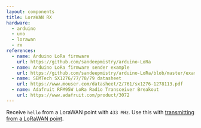 ```yaml
---
layout: components
title: LoraWAN RX
hardware:
  - arduino
  - uno
  - lorawan
  - rx
references:
  - name: Arduino LoRa firmware
    url: https://github.com/sandeepmistry/arduino-LoRa
  - name: Arduino LoRa firmware sender example
    url: https://github.com/sandeepmistry/arduino-LoRa/blob/master/examples/LoRaReceiver/LoRaReceiver.ino
  - name: SEMTech SX1276/77/78/79 datasheet
    url: https://www.mouser.com/datasheet/2/761/sx1276-1278113.pdf
  - name: Adafruit RFM95W LoRa Radio Transceiver Breakout
    url: https://www.adafruit.com/product/3072
---
```


Receive `hello` from a LoraWAN point with `433 MHz`. Use this with [transmitting from a LoRaWAN point](lorawan-tx).

